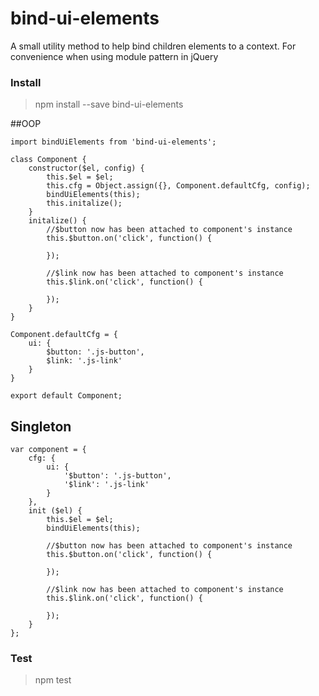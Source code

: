 bind-ui-elements
================

A small utility method to help bind children elements to a context. For convenience when using module pattern in jQuery

### Install
> npm install --save bind-ui-elements


##OOP
```
import bindUiElements from 'bind-ui-elements';

class Component {
    constructor($el, config) {
        this.$el = $el;
        this.cfg = Object.assign({}, Component.defaultCfg, config);
        bindUiElements(this);
        this.initalize();
    }
    initalize() {
        //$button now has been attached to component's instance
        this.$button.on('click', function() {

        });

        //$link now has been attached to component's instance
        this.$link.on('click', function() {

        });
    }
}

Component.defaultCfg = {
    ui: {
        $button: '.js-button',
        $link: '.js-link'
    }
}

export default Component;
```
## Singleton

```
var component = {
    cfg: {
        ui: {
            '$button': '.js-button',
            '$link': '.js-link'
        }
    },
    init ($el) {
        this.$el = $el;
        bindUiElements(this);

        //$button now has been attached to component's instance
        this.$button.on('click', function() {

        });

        //$link now has been attached to component's instance
        this.$link.on('click', function() {

        });
    }
};
```

### Test
> npm test
